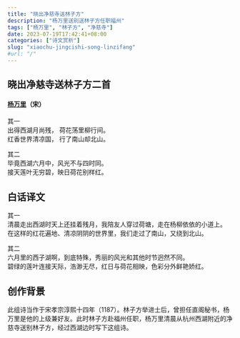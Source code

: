 ```yaml
---
title: "晓出净慈寺送林子方"
description: "杨万里送别送林子方任职福州"
tags: ["杨万里", "林子方", "净慈寺"]
date: 2023-07-19T17:42:41+08:00
categories: ["诗文赏析"]
slug: "xiaochu-jingcishi-song-linzifang"
#url: "/"
---
```


## 晓出净慈寺送林子方二首
#### [杨万里](/poems/yangwanli)（宋）

其一  
出得西湖月尚残， 荷花荡里柳行间。  
红香世界清凉国， 行了南山却北山。  

其二  
毕竟西湖六月中，风光不与四时同。  
接天莲叶无穷碧，映日荷花别样红。  

## 白话译文
其一  
清晨走出西湖时天上还挂着残月，我陪友人穿过荷塘，走在杨柳依依的小道上。  
在这样的红花遍地、清凉阴阴的世界里，我们走过了南山，又绕到北山。

其二  
六月里的西子湖啊，到底特殊，秀丽的风光和其他时节迥然不同。  
碧绿的莲叶连接天际，浩渺无尽，红日与荷花相映，色彩分外鲜艳娇红。

## 创作背景
此组诗当作于宋孝宗淳熙十四年（1187）。林子方举进士后，曾担任直阁秘书，杨万里是他的上级兼好友。此时林子方赴福州任职，杨万里清晨从杭州西湖附近的净慈寺送别林子方，经过西湖边时写下这组诗。